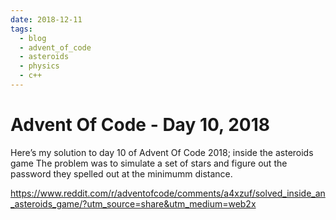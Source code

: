 ```yaml
---
date: 2018-12-11
tags:
  - blog
  - advent_of_code
  - asteroids
  - physics
  - c++
---
```


# Advent Of Code - Day 10, 2018

Here’s my solution to day 10 of Advent Of Code 2018; inside the asteroids game
The problem was to simulate a set of stars and figure out the password they spelled out at the minimumm distance.

https://www.reddit.com/r/adventofcode/comments/a4xzuf/solved_inside_an_asteroids_game/?utm_source=share&utm_medium=web2x
